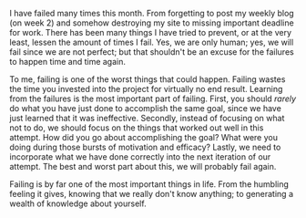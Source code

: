 I have failed many times this month. From forgetting to post my weekly blog (on week 2) and somehow destroying my site to missing important deadline for work. There has been many things I have tried to prevent, or at the very least, lessen the amount of times I fail. Yes, we are only human; yes, we will fail since we are not perfect; but that shouldn't be an excuse for the failures to happen time and time again.

To me, failing is one of the worst things that could happen. Failing wastes the time you invested into the project for virtually no end result. Learning from the failures is the most important part of failing. First, you should *rarely* do what you have just done to accomplish the same goal, since we have just learned that it was ineffective. Secondly, instead of focusing on what not to do, we should focus on the things that worked out well in this attempt. How did you go about accomplishing the goal? What were you doing during those bursts of motivation and efficacy? Lastly, we need to incorporate what we have done correctly into the next iteration of our attempt. The best and worst part about this, we will probably fail again.

Failing is by far one of the most important things in life. From the humbling feeling it gives, knowing that we really don't know anything; to generating a wealth of knowledge about yourself.
